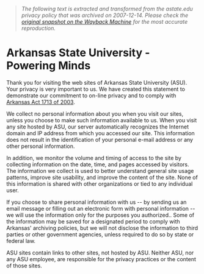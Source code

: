 > *The following text is extracted and transformed from the astate.edu privacy policy that was archived on 2007-12-14. Please check the [original snapshot on the Wayback Machine](https://web.archive.org/web/20071214060552id_/http%3A//www.astate.edu/sections/policies/privacypolicy.php) for the most accurate reproduction.*

# Arkansas State University - Powering Minds

Thank you for visiting the web sites of Arkansas State University (ASU). Your privacy is very important to us. We have created this statement to demonstrate our commitment to on-line privacy and to comply with [Arkansas Act 1713 of 2003](http://www.arkleg.state.ar.us/ftproot/acts/2003/public/act1713.pdf). 

We collect no personal information about you when you visit our sites, unless you choose to make such information available to us. When you visit any site hosted by ASU, our server automatically recognizes the Internet domain and IP address from which you accessed our site. This information does not result in the identification of your personal e-mail address or any other personal information. 

In addition, we monitor the volume and timing of access to the site by collecting information on the date, time, and pages accessed by visitors. The information we collect is used to better understand general site usage patterns, improve site usability, and improve the content of the site. None of this information is shared with other organizations or tied to any individual user.

If you choose to share personal information with us -- by sending us an email message or filling out an electronic form with personal information \-- we will use the information only for the purposes you authorized.. Some of the information may be saved for a designated period to comply with Arkansas' archiving policies, but we will not disclose the information to third parties or other government agencies, unless required to do so by state or federal law. 

ASU sites contain links to other sites, not hosted by ASU. Neither ASU, nor any ASU employee, are responsible for the privacy practices or the content of those sites. 
